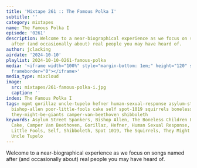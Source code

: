 ```yaml
---
title: 'Mixtape 261 :: The Famous Polka I'
subtitle: ''
category: mixtapes
name: The Famous Polka I
episode: '0261'
description: Welcome to a near-biographical experience as we focus on songs named
  after (and occasionally about) real people you may have heard of.
author: jclacking
airdate: '2024-10-10'
playlist: 2024-10-10-0261-famous-polka
media: '<iframe width="100%" style="margin-bottom: 1em;" height="120" src="https://www.mixcloud.com/widget/iframe/?feed=%2Flouderthanwar%2Fthe-mixtape-261-the-famous-polka-i-2024-10-10%2F&hide_artwork=1&hide_cover=1&light=1"
  frameborder="0"></iframe>'
media_type: mixcloud
image:
  src: mixtapes/261-famous-polka-i.jpg
  caption: ''
index: The Famous Polka I
tags: mgmt gorillaz uncle-tupelo hefner human-sexual-response asylum-street-spankers
  bishop-allen poor-little-fools cake self spot-1019 squirrels boneless-children-foundation
  they-might-be-giants camper-van-beethoven shibboleth
keywords: Asylum Street Spankers, Bishop Allen, The Boneless Children Foundation,
  Cake, Camper Van Beethoven, Gorillaz, Hefner, Human Sexual Response, MGMT, Poor
  Little Fools, Self, Shibboleth, Spot 1019, The Squirrels, They Might Be Giants,
  Uncle Tupelo
---
```

Welcome to a near-biographical experience as we focus on songs named after (and occasionally about) real people you may have heard of.
